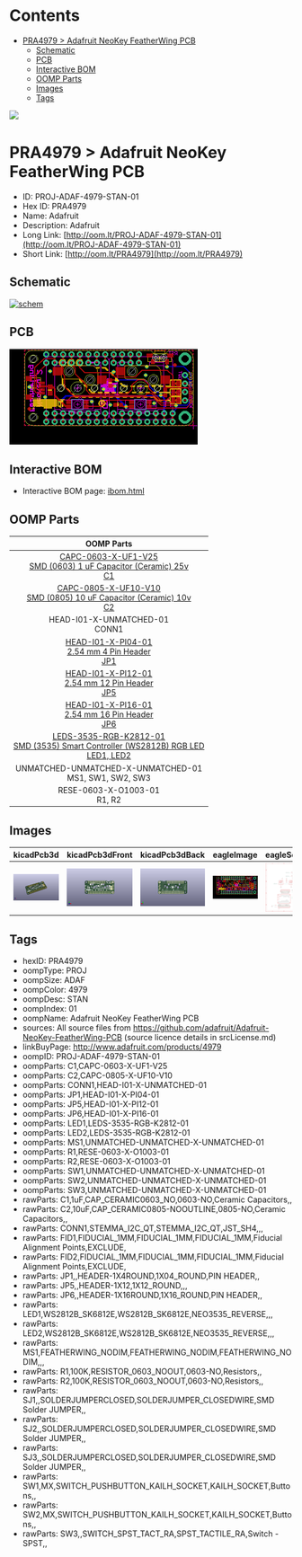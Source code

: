 



Contents
========

* [PRA4979 > Adafruit NeoKey FeatherWing PCB](#pra4979--adafruit-neokey-featherwing-pcb)
	* [Schematic](#schematic)
	* [PCB](#pcb)
	* [Interactive BOM](#interactive-bom)
	* [OOMP Parts](#oomp-parts)
	* [Images](#images)
	* [Tags](#tags)
  
![][im]
# PRA4979 > Adafruit NeoKey FeatherWing PCB

- ID: PROJ-ADAF-4979-STAN-01
- Hex ID: PRA4979
- Name: Adafruit
- Description: Adafruit
- Long Link: [http://oom.lt/PROJ-ADAF-4979-STAN-01](http://oom.lt/PROJ-ADAF-4979-STAN-01)
- Short Link: [http://oom.lt/PRA4979](http://oom.lt/PRA4979)

## Schematic
  
[![schem](eagleSchemImage.png)](eagleSchemImage.png)
## PCB
  
[![pcb](eagleImage.png)](eagleImage.png)
## Interactive BOM

- Interactive BOM page: [ibom.html](https://htmlpreview.github.io/?https://github.com/oomlout/oomlout_OOMP_projects/blob/main/PROJ-ADAF-4979-STAN-01/kicad/bom/ibom.html)

## OOMP Parts
  

|OOMP Parts|
| :---: |
|[CAPC-0603-X-UF1-V25<br> SMD (0603) 1 uF Capacitor (Ceramic) 25v<br> C1](https://github.com/oomlout/oomlout_OOMP_parts/tree/main/CAPC-0603-X-UF1-V25/)|
|[CAPC-0805-X-UF10-V10<br> SMD (0805) 10 uF Capacitor (Ceramic) 10v<br> C2](https://github.com/oomlout/oomlout_OOMP_parts/tree/main/CAPC-0805-X-UF10-V10/)|
|HEAD-I01-X-UNMATCHED-01<BR>CONN1|
|[HEAD-I01-X-PI04-01<br> 2.54 mm 4 Pin Header<br> JP1](https://github.com/oomlout/oomlout_OOMP_parts/tree/main/HEAD-I01-X-PI04-01/)|
|[HEAD-I01-X-PI12-01<br> 2.54 mm 12 Pin Header<br> JP5](https://github.com/oomlout/oomlout_OOMP_parts/tree/main/HEAD-I01-X-PI12-01/)|
|[HEAD-I01-X-PI16-01<br> 2.54 mm 16 Pin Header<br> JP6](https://github.com/oomlout/oomlout_OOMP_parts/tree/main/HEAD-I01-X-PI16-01/)|
|[LEDS-3535-RGB-K2812-01<br> SMD (3535) Smart Controller (WS2812B) RGB LED<br> LED1, LED2](https://github.com/oomlout/oomlout_OOMP_parts/tree/main/LEDS-3535-RGB-K2812-01/)|
|UNMATCHED-UNMATCHED-X-UNMATCHED-01<BR>MS1, SW1, SW2, SW3|
|RESE-0603-X-O1003-01<BR>R1, R2|

## Images
  
  

|kicadPcb3d|kicadPcb3dFront|kicadPcb3dBack|eagleImage|eagleSchemImage|
| :---: | :---: | :---: | :---: | :---: |
|[![kicadPcb3d](kicadPcb3d_140.png)](kicadPcb3d.png)|[![kicadPcb3dFront](kicadPcb3dFront_140.png)](kicadPcb3dFront.png)|[![kicadPcb3dBack](kicadPcb3dBack_140.png)](kicadPcb3dBack.png)|[![eagleImage](eagleImage_140.png)](eagleImage.png)|[![eagleSchemImage](eagleSchemImage_140.png)](eagleSchemImage.png)|

## Tags

- hexID: PRA4979
- oompType: PROJ
- oompSize: ADAF
- oompColor: 4979
- oompDesc: STAN
- oompIndex: 01
- oompName: Adafruit NeoKey FeatherWing PCB
- sources: All source files from https://github.com/adafruit/Adafruit-NeoKey-FeatherWing-PCB (source licence details in srcLicense.md)
- linkBuyPage: http://www.adafruit.com/products/4979
- oompID: PROJ-ADAF-4979-STAN-01
- oompParts: C1,CAPC-0603-X-UF1-V25
- oompParts: C2,CAPC-0805-X-UF10-V10
- oompParts: CONN1,HEAD-I01-X-UNMATCHED-01
- oompParts: JP1,HEAD-I01-X-PI04-01
- oompParts: JP5,HEAD-I01-X-PI12-01
- oompParts: JP6,HEAD-I01-X-PI16-01
- oompParts: LED1,LEDS-3535-RGB-K2812-01
- oompParts: LED2,LEDS-3535-RGB-K2812-01
- oompParts: MS1,UNMATCHED-UNMATCHED-X-UNMATCHED-01
- oompParts: R1,RESE-0603-X-O1003-01
- oompParts: R2,RESE-0603-X-O1003-01
- oompParts: SW1,UNMATCHED-UNMATCHED-X-UNMATCHED-01
- oompParts: SW2,UNMATCHED-UNMATCHED-X-UNMATCHED-01
- oompParts: SW3,UNMATCHED-UNMATCHED-X-UNMATCHED-01
- rawParts: C1,1uF,CAP_CERAMIC0603_NO,0603-NO,Ceramic Capacitors,,
- rawParts: C2,10uF,CAP_CERAMIC0805-NOOUTLINE,0805-NO,Ceramic Capacitors,,
- rawParts: CONN1,STEMMA_I2C_QT,STEMMA_I2C_QT,JST_SH4,,,
- rawParts: FID1,FIDUCIAL_1MM,FIDUCIAL_1MM,FIDUCIAL_1MM,Fiducial Alignment Points,EXCLUDE,
- rawParts: FID2,FIDUCIAL_1MM,FIDUCIAL_1MM,FIDUCIAL_1MM,Fiducial Alignment Points,EXCLUDE,
- rawParts: JP1,,HEADER-1X4ROUND,1X04_ROUND,PIN HEADER,,
- rawParts: JP5,,HEADER-1X12,1X12_ROUND,,,
- rawParts: JP6,,HEADER-1X16ROUND,1X16_ROUND,PIN HEADER,,
- rawParts: LED1,WS2812B_SK6812E,WS2812B_SK6812E,NEO3535_REVERSE,,,
- rawParts: LED2,WS2812B_SK6812E,WS2812B_SK6812E,NEO3535_REVERSE,,,
- rawParts: MS1,FEATHERWING_NODIM,FEATHERWING_NODIM,FEATHERWING_NODIM,,,
- rawParts: R1,100K,RESISTOR_0603_NOOUT,0603-NO,Resistors,,
- rawParts: R2,100K,RESISTOR_0603_NOOUT,0603-NO,Resistors,,
- rawParts: SJ1,,SOLDERJUMPERCLOSED,SOLDERJUMPER_CLOSEDWIRE,SMD Solder JUMPER,,
- rawParts: SJ2,,SOLDERJUMPERCLOSED,SOLDERJUMPER_CLOSEDWIRE,SMD Solder JUMPER,,
- rawParts: SJ3,,SOLDERJUMPERCLOSED,SOLDERJUMPER_CLOSEDWIRE,SMD Solder JUMPER,,
- rawParts: SW1,MX,SWITCH_PUSHBUTTON_KAILH_SOCKET,KAILH_SOCKET,Buttons,,
- rawParts: SW2,MX,SWITCH_PUSHBUTTON_KAILH_SOCKET,KAILH_SOCKET,Buttons,,
- rawParts: SW3,,SWITCH_SPST_TACT_RA,SPST_TACTILE_RA,Switch - SPST,,



[im]: kicadPcb3d_450.png
